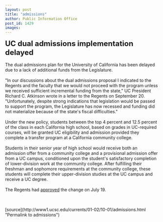 ```yaml
---
layout: post
title: "admissions"
author: Public Information Office
post_id: 1429
images:
---
```


<p>
  <font size="5"><b>UC dual admissions implementation delayed</b></font><br>
  <br>
  The dual admissions plan for the University of California has been delayed due to a lack of additional funds from the Legislature.<br>
  <br>
  "In our discussions about the dual admissions proposal I indicated to the Regents and the faculty that we would not proceed with the program unless we received sufficient incremental funding from the state," UC President Richard C. Atkinson wrote in a letter to the Regents on September 20. "Unfortunately, despite strong indications that legislation would be passed to support the program, the Legislature has now recessed and funding did not materialize because of the state's fiscal difficulties."<br>
  <br>
  Under the new policy, students between the top 4 percent and 12.5 percent of the class in each California high school, based on grades in UC-required courses, will be granted UC eligibility and admission provided they complete a transfer program at a California community college.<br>
  <br>
  Students in their senior year of high school would receive both an admission offer from a community college and a provisional admission offer from a UC campus, conditioned upon the student's satisfactory completion of lower-division work at the community college. After fulfilling their freshman and sophomore requirements at the community college, these students will complete their upper-division studies at the UC campus and receive a UC degree.<br>
  <br>
  The Regents had <a href="http://www.ucsc.edu/currents/01-02/07-23/admissions.html">approved</a> the change on July 19. <b><br></b><br>
  <br>

</p>
[source](http://www1.ucsc.edu/currents/01-02/10-01/admissions.html "Permalink to admissions")
